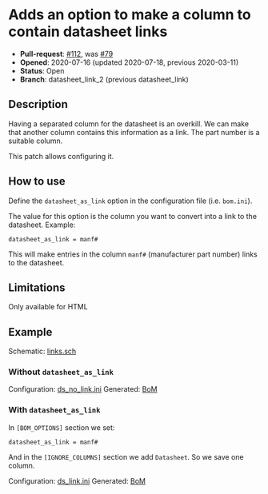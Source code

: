 # Adds an option to make a column to contain datasheet links

- **Pull-request**: [#112](https://github.com/SchrodingersGat/KiBoM/pull/112), was [#79](https://github.com/SchrodingersGat/KiBoM/pull/79)
- **Opened**: 2020-07-16 (updated 2020-07-18, previous 2020-03-11)
- **Status**: Open
- **Branch**: datasheet_link_2 (previous datasheet_link)

## Description

Having a separated column for the datasheet is an overkill. We can make that another column contains this information as a link. The part number is a suitable column.

This patch allows configuring it.

## How to use

Define the `datasheet_as_link` option in the configuration file (i.e. `bom.ini`).

The value for this option is the column you want to convert into a link to the datasheet. Example:

```
datasheet_as_link = manf#
```

This will make entries in the column `manf#` (manufacturer part number) links to the datasheet.

## Limitations

Only available for HTML

## Example

Schematic: [links.sch](../../tests/input_samples/links.sch)

### Without `datasheet_as_link`

Configuration: [ds_no_link.ini](examples/ds_no_link.ini)
Generated: [BoM](https://htmlpreview.github.io/?https://github.com/INTI-CMNB/KiBoM/blob/master/doc/Fork_PRs/examples/ds_no_link.html)

### With `datasheet_as_link`

In `[BOM_OPTIONS]` section we set:

```
datasheet_as_link = manf#
```

And in the `[IGNORE_COLUMNS]` section we add `Datasheet`. So we save one column.

Configuration: [ds_link.ini](examples/ds_link.ini)
Generated: [BoM](https://htmlpreview.github.io/?https://github.com/INTI-CMNB/KiBoM/blob/master/doc/Fork_PRs/examples/ds_link.html)

